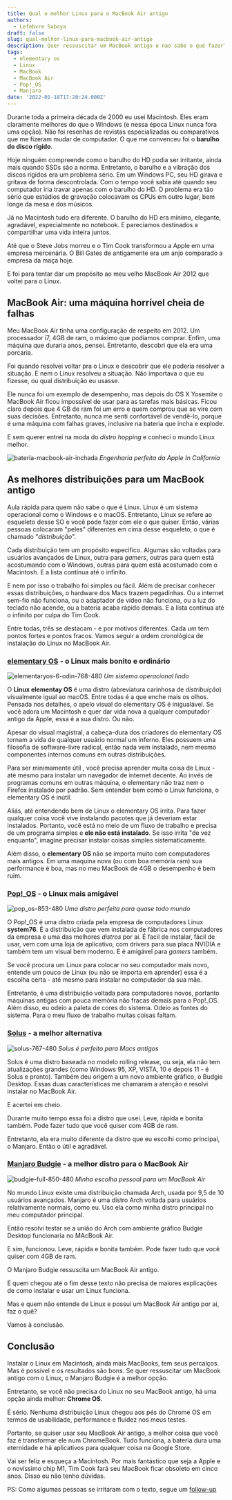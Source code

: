 ```yaml
---
title: Qual o melhor Linux para o MacBook Air antigo
authors:
  - Lefebvre Saboya
draft: false
slug: qual-melhor-linux-para-macbook-air-antigo
description: Quer ressuscitar um MacBook antigo e nao sabe o que fazer? Aqui está a solução.
tags:
  - elementary os
  - Linux
  - MacBook
  - MacBook Air
  - Pop!_OS
  - Manjaro
date: '2022-01-18T17:20:24.000Z'
---
```


Durante toda a  primeira década de 2000 eu usei Macintosh. Eles eram claramente melhores do que o Windows (e nessa época Linux nunca fora uma opção). Não foi resenhas de revistas especializadas ou comparativos que me fizeram mudar de computador. O que me convenceu foi o **barulho do disco rígido**. 

Hoje ninguém compreende como o barulho do HD podia ser irritante, ainda mais quando SSDs são a norma. Entretanto, o barulho e a vibração dos discos rígidos era um problema sério. Em um Windows PC, seu HD girava e gritava de forma descontrolada. Com o tempo você sabia até quando seu computador iria travar apenas com o barulho do HD. O problema era tão sério que estúdios de gravação colocavam os CPUs em outro lugar, bem longe da mesa e dos músicos.

Já no Macintosh tudo era diferente. O barulho do HD era mínimo, elegante, agradável, especialmente no notebook. E parecíamos destinados a compartilhar uma vida inteira juntos.

Até que o Steve Jobs morreu e o Tim Cook transformou a Apple em uma empresa mercenária. O Bill Gates de antigamente era um anjo comparado a empresa da maça hoje. 

E foi para tentar dar um propósito ao meu velho MacBook Air 2012 que voltei para o Linux.

## MacBook Air: uma máquina horrível cheia de falhas

Meu MacBook Air tinha uma configuração de respeito em 2012. Um processador i7, 4GB de ram, o máximo que podíamos comprar. Enfim, uma máquina que duraria anos, pensei. Entretanto, descobri que ela era uma porcaria.

Foi quando resolvei voltar pra o Linux e descobrir que ele poderia resolver a situação. E nem o Linux resolveu a situação. Não importava o que eu fizesse, ou qual distribuição eu usasse. 

Ele nunca foi um exemplo de desempenho, mas depois do OS X Yosemite o MacBook Air ficou impossível de usar para as tarefas mais básicas. Ficou claro depois que 4 GB de ram foi um erro e quem comprou que se vire com suas decisões. Entretanto, nunca me senti confortável de vendê-lo, porque é uma máquina com falhas graves, inclusive na bateria que incha e explode. 

E sem querer entrei na moda do *distro hopping* e conheci o mundo Linux melhor.

![bateria-macbook-air-inchada](/images/bateria-macbook-air-inchada.webp "Bateria MacBook com risco de segurança")
*Engenharia perfeita da Apple In California*

## As melhores distribuições para um MacBook antigo

Aula rápida para quem não sabe o que é Linux. Linux é um sistema operacional como o Windows e o macOS. Entretanto, Linux se refere ao esqueleto desse SO e você pode fazer com ele o que quiser. Então, várias pessoas colocaram "peles" diferentes em cima desse esqueleto, o que é chamado "*distribuição*".

Cada distribuição tem um propósito especifico. Algumas são voltadas para usuários avançados de Linux, outra para *gamers*, outras para quem está acostumando com o Windows, outras para quem está acostumado com o Macintosh. E a lista continua até o infinito. 

E nem por isso o trabalho foi simples ou fácil. Além de precisar conhecer essas distribuições, o hardware dos Macs trazem pegadinhas. Ou a internet sem-fio não funciona, ou o adaptador de vídeo não funciona, ou a luz do teclado não acende, ou a bateria acaba rápido demais. E a lista continua até o infinito por culpa do Tim Cook.

Entre todas, três se destacam - e por motivos diferentes. Cada um tem pontos fortes e pontos fracos. Vamos seguir a ordem cronológica de instalação do Linux no MacBook Air.

### [elementary OS](https://en.wikipedia.org/wiki/Elementary_OS) - o Linux mais bonito e ordinário

![elementaryos-6-odin-768-480](/images/elementaryos-6-odin-768-480-16425266527781.webp "Elementary OS")
*Um sistema operacional lindo*

O **Linux elementay OS** é uma distro (abreviatura carinhosa de *distribuição*) visualmente igual ao macOS. Entre todas é a que enche mais os olhos. Pensada nos detalhes, o apelo visual do elementary OS é inigualável. Se você adora um Macintosh e quer dar vida nova a qualquer computador antigo da Apple, essa é a sua distro. Ou não.

Apesar do visual magistral, a cabeça-dura dos criadores do elementary OS tornam a vida de qualquer usuário normal um inferno. Eles possuem uma filosofia de software-livre radical, então nada vem instalado, nem mesmo componentes internos comuns em outras distribuições. 

Para ser minimamente útil , você precisa aprender muita coisa de Linux - até mesmo para instalar um navegador de internet decente. Ao invés de programas comuns em outras máquina, o elementary não traz nem o Firefox instalado por padrão. Sem entender bem como o Linux funciona, o elementary OS é inútil.

Aliás, até entendendo bem de Linux o elementary OS irrita. Para fazer qualquer coisa você vive instalando pacotes que já deveriam estar instalados. Portanto, você está no meio de um fluxo de trabalho e precisa de um programa simples e **ele não está instalado**. Se isso irrita "de vez enquanto", imagine precisar instalar coisas simples sistematicamente.

Além disso, o **elementary OS** não se importa muito com computadores mais antigos. Em uma maquina nova (ou com boa memória ram) sua performance é boa, mas no meu MacBook de 4GB o desempenho é bem ruim. 

### [Pop!_OS](https://en.wikipedia.org/wiki/Pop!_OS) - o Linux mais amigável

![pop_os-853-480](/images/pop_os-853-480-16425266668332.webp "Uma distro perfeita para quase todo mundo")
*Uma distro perfeita para quase todo mundo*

O Pop!_OS é uma distro criada pela empresa de computadores Linux **system76**. É a distribuição que vem instalada de fábrica nos computadores da empresa e uma das melhores *distros* por aí. É facil de instalar, fácil de usar, vem com uma loja de aplicativo, com drivers para sua placa NVIDIA e também tem um visual bem moderno. E é amigável para *gamers* também.

Se você procura um Linux para colocar no seu computador mais novo,  entende um pouco de Linux (ou não se importa em aprender) essa é a escolha certa - até mesmo para instalar no computador da sua mãe.

Entretanto, é uma distribuição voltada para computadores novos, portanto máquinas antigas com pouca memória não fracas demais para o Pop!_OS. Além disso, eu odeio a paleta de cores do sistema. Odeio as fontes do sistema. Para o meu fluxo de trabalho muitas coisas faltam. 

### [Solus](https://pt.wikipedia.org/wiki/Solus_(sistema_operacional)) - a melhor alternativa

![solus-767-480](/images/solus-767-480-16425266724553.webp "Solus é perfeito para Macs antigos")
*Solus é perfeito para Macs antigos*

Solus é uma distro baseada no modelo rolling release, ou seja, ela não tem atualizações grandes (como Windows 95, XP, VISTA, 10 e depois 11 - é Solus e pronto). Também deu origem a um novo ambiente gráfico, o Budgie Desktop. Essas duas características me chamaram a atenção e resolvi instalar no MacBook Air.

E acertei em cheio.

Durante muito tempo essa foi a distro que usei. Leve, rápida e bonita também. Pode fazer tudo que você quiser com 4GB de ram. 

Entretanto, ela era muito diferente da distro que eu escolhi como principal, o Manjaro. Então o útil e agradável. 

### [Manjaro Budgie](https://en.wikipedia.org/wiki/Manjaro) - a melhor distro para o MacBook Air

![budgie-full-850-480](/images/budgie-full-850-480-16425266858944.webp "Manjaro Budgie é leve e bonito")
*Minha escolha pessoal para um MacBook Air*

No mundo Linux existe uma distribuição chamada Arch, usada por 9,5 de 10 usuários avançados. Manjaro é uma distro Arch voltada para usuários relativamente normais, como eu. Uso ela como minha distro principal no meu computador principal.

Então resolvi testar se a união do Arch com ambiente gráfico Budgie Desktop funcionaria no MAcBook Air.

E sim, funcionou. Leve, rápida e bonita também. Pode fazer tudo que você quiser com 4GB de ram.

O Manjaro Budgie ressuscita um MacBook Air antigo. 

E quem chegou até o fim desse texto não precisa de maiores explicações de como instalar e usar um Linux funciona. 

Mas e quem não entende de Linux e possui um MacBook Air antigo por ai, faz o quê?

Vamos à conclusão.

## Conclusão

Instalar o Linux em Macintosh, ainda mais MacBooks, tem seus percalços. Mas é possível e os resultados são bons. Se quer ressuscitar um MacBook antigo com o Linux, o Manjaro Budgie é a melhor opção.

Entretanto, se você não precisa do Linux no seu MacBook antigo, há uma opção ainda melhor: **Chrome OS**.

É sério. Nenhuma distribuição Linux chegou aos pés do Chrome OS em termos de usabilidade, performance e fluidez nos meus testes. 

Portanto, se quiser usar seu MacBook Air antigo, a melhor coisa que você faz é transformar ele num ChromeBook. Tudo funciona, a bateria dura uma eternidade e há aplicativos para qualquer coisa na Google Store. 

Vai ser feliz e esqueça a Macintosh. Por mais fantástico que seja a Apple e o novíssimo chip M1, Tim Cook fará seu MacBook ficar obsoleto em cinco anos. Disso eu não tenho dúvidas.

PS: Como algumas pessoas se irritaram com o texto, segue um [follow-up](/post/um-follow-sobre-linux-macos-windows/)
